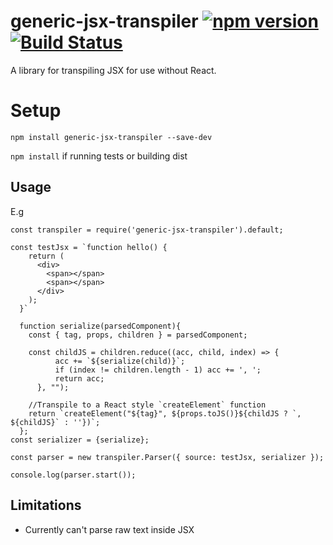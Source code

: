 # generic-jsx-transpiler [![npm version](https://badge.fury.io/js/generic-jsx-transpiler.svg)](https://badge.fury.io/js/generic-jsx-transpiler) [![Build Status](https://travis-ci.org/c-mcg/generic-jsx-transpiler.svg?branch=master)](https://travis-ci.org/c-mcg/generic-jsx-transpiler)

A library for transpiling JSX for use without React.

# Setup

`npm install generic-jsx-transpiler --save-dev`

`npm install` if running tests or building dist

## Usage

E.g
```
const transpiler = require('generic-jsx-transpiler').default;

const testJsx = `function hello() {
    return (
      <div>
        <span></span>
        <span></span>
      </div>
    );
  }`

  function serialize(parsedComponent){
    const { tag, props, children } = parsedComponent;
    
    const childJS = children.reduce((acc, child, index) => {
          acc += `${serialize(child)}`;
          if (index != children.length - 1) acc += ', ';
          return acc;
      }, "");
    
    //Transpile to a React style `createElement` function
    return `createElement("${tag}", ${props.toJS()}${childJS ? `, ${childJS}` : ''})`;
  };
const serializer = {serialize};

const parser = new transpiler.Parser({ source: testJsx, serializer });

console.log(parser.start());
```

## Limitations

 - Currently can't parse raw text inside JSX
